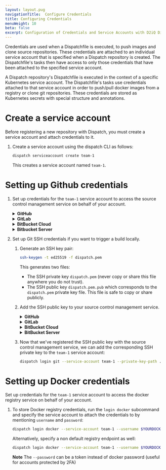 ```yaml
---
layout: layout.pug
navigationTitle:  Configure Credentials
title: Configuring Credentials
menuWeight: 10
beta: false
excerpt: Configuration of Credentials and Service Accounts with D2iQ Dispatch
---
```

Credentials are used when a Dispatchfile is executed, to push images and
clone source repositories. These credentials are attached to an individual service account that is specified when a Dispatch repository is created. The Dispatchfile's tasks then have access to only those credentials that have been attached to the specified
service account.

A Dispatch repository's Dispatchfile is executed in the context of a specific
Kubernetes service account. The Dispatchfile's tasks use credentials attached to
that service account in order to push/pull docker images from a registry or
clone git repositories. These credentials are stored as Kubernetes secrets with
special structure and annotations.

# Create a service account

Before registering a new repository with Dispatch, you must create a service
account and attach credentials to it.

1. Create a service account using the dispatch CLI as follows:

    ```bash
    dispatch serviceaccount create team-1
    ```

   This creates a service account named `team-1`.

# Setting up Github credentials
1. Set up credentials for the `team-1` service account to access the source control management
   service on behalf of your account.

    <details>
    <summary><b>GitHub</b></summary>

    Create a [Personal Access Token](https://github.com/settings/tokens) for your
    GitHub account. You must specify the following permissions:

    * FULL access to `admin:repo_hook`: used to register webhooks to report events
      to Dispatch.
    * FULL access to `repo`: used to pull and/or push source code whether public or private,
      report build statuses to your commits, etc.

    After creating the token, remember the secret value. Replace `$GITHUB_TOKEN`
    with the secret value in the following command:

    ```bash
    dispatch login github --service-account team-1 --user $GITHUB_USER --token $GITHUB_TOKEN
    ```

	<p class="message--note">NOTE: </strong>If your Kubernetes cluster endpoint presents a self-signed TLS certificates you must pass `--insecure-webhook-skip-tls-verify` to the `login github` command, otherwise GitHub will refuse to deliver webhook events to Dispatch.</p>

    </details>

    <details>
    <summary><b>GitLab</b></summary>

    Create a [Personal Access Token](https://gitlab.com/profile/personal_access_tokens)
    for your GitLab account. The token should have the following scopes:

    * `api`: used to register webhooks to report events to Dispatch and report
      build statuses to your commits, etc.
    * `write_repository`: used to pull and/or push source code whether public or private.

    After creating the token, remember the secret value. Replace `$GITLAB_TOKEN`
    with the secret value in the following command:

    ```bash
    dispatch login gitlab --service-account team-1 --user $GITLAB_USER --token $GITLAB_TOKEN
    ```

    </details>

    <details>
    <summary><b>BitBucket Cloud</b></summary>

    Create an [App Password](https://bitbucket.org/account/settings/app-passwords/) for your
    Bitbucket Cloud account. The app password should have the following permissions:

    * Repositories read and write: used to pull and/or push source code whether public or private,
      report build statuses to your commits, etc.
    * Pull requests read and write: used to obtain and/or update pull request information.
    * Webhooks read and write: used to register webhooks to report events to Dispatch.

    After creating the app password, remember the secret value. Replace `$BITBUCKET_APP_PASSWORD`
    with the secret value in the following command:

    ```bash
    dispatch login bitbucket-cloud --service-account team-1 --user $BITBUCKET_USER --app-password $BITBUCKET_APP_PASSWORD
    ```

    </details>

    <details>
    <summary><b>Bitbucket Server</b></summary>

    <p class="message--note"><strong>NOTE: </strong>Bitbucket Server does not support skipping TLS
    certificate verification for webhooks. If you use a self-signed certificate in your cluster, you
    must [add the certificate to Bitbucket Server](https://confluence.atlassian.com/bitbucketserver/if-you-use-self-signed-certificates-938028692.html).
    Or if you are using Konvoy, you could [set up a Let's Encrypt certificate](https://docs.d2iq.com/dkp/konvoy/latest/security/letsencrypt/).</p>

    Create a [Personal Access Token](https://confluence.atlassian.com/bitbucketserver/personal-access-tokens-939515499.html)
    for your Bitbucket Server account. The token should have the following permissions:

    * Projects: read
    * Repositories: admin

    These permissions allow Dispatch to do the following:

    * Perform pull request actions
    * Update repository settings and permissions
    * Push, pull, and clone repositories

    After creating the token, remember the secret value. Replace `$BITBUCKET_TOKEN`
    with the secret value in the following command:

    ```bash
    dispatch login bitbucket-server --service-account team-1 --user $BITBUCKET_USER --app-password $BITBUCKET_TOKEN
    ```

	<p class="message--note">NOTE: </strong>If your Kubernetes cluster endpoint presents a self-signed TLS certificates you must pass `--insecure-webhook-skip-tls-verify` to the `login gitlab` command, otherwise GitLab will refuse to deliver webhook events to Dispatch.</p>

    </details>


1. Set up Git SSH credentials if you want to trigger a build locally.

    1. Generate an SSH key pair:

        ```bash
        ssh-keygen -t ed25519 -f dispatch.pem
        ```

        This generates two files:

        * The SSH private key `dispatch.pem` (never copy or share this file anywhere you
          do not trust).
        * The SSH public key `dispatch.pem.pub` which corresponds to the `dispatch.pem`
          private key file. This file is safe to copy or share publicly.

    1. Add the SSH public key to your source control management service.

        <details>
        <summary><b>GitHub</b></summary>

        1. Visit https://github.com/settings/keys
        1. Click "New SSH key".
        1. Give the key an appropriate title like "Dispatch test 1".
        1. Run `cat ./dispatch.pem.pub` in your terminal, copy the output, and paste it in the "Key" text box on the page.
        1. Click "Add SSH key".

        </details>

       <details>
       <summary><b>GitLab</b></summary>

       1. Visit https://gitlab.com/profile/keys
       1. Run `cat ./dispatch.pem.pub` in your terminal, copy the output, and paste it in the "Key" text box on the page.
       1. Give the key an appropriate title like "Dispatch test 1".
       1. Click "Add key".

       </details>

       <details>
       <summary><b>BitBucket Cloud</b></summary>

       1. Visit https://bitbucket.org/account/settings/ssh-keys/
       1. Click "Add key".
       1. Give the key and appropriate label like "Dispatch test 1".
       1. Run `cat ./dispatch.pem.pub` in your terminal, copy the output, and paste it in the "Key" text box on the page.
       1. Click "Add key".

       </details>

       <details>
       <summary><b>BitBucket Server</b></summary>

       1. Click your profile picture at the upper-right corner of the web UI of your on-prem Bitbucket Server instance.
       1. Click "Manage account" in the drop-down manu to go to the "Account" page.
       1. Click "SSH keys" from the list manu.
       1. Click "Add key".
       1. Run `cat ./dispatch.pem.pub` in your terminal, copy the output, and paste it in the "Key" text box on the page.
       1. Click "Add key".

       </details>

    1. Now that we've registered the SSH public key with the source control management service, we
       can add the corresponding SSH private key to the `team-1` service account:

        ```bash
        dispatch login git --service-account team-1 --private-key-path ./dispatch.pem
        ```

# Setting up Docker credentials
Set up credentials for the `team-1` service account to access the docker registry service on behalf of your account.

1. To store Docker registry credentials, run the `login docker` subcommand and specify the service account to attach the credentials to by mentioning `username` and `password`:

    ```bash
    dispatch login docker --service-account team-1 --username $YOURDOCKERUSERNAME --password $YOURDOCKERPASSWORD
    ```

    Alternatively, specify a non default registry endpoint as well:

    ```bash
    dispatch login docker --service-account team-1 --username $YOURDOCKERUSERNAME --password $YOURDOCKERPASSWORD --registry https://us.gcr.io
    ```

    **Note** The `--password` can be a token instead of docker password (useful for accounts protected by 2FA)
